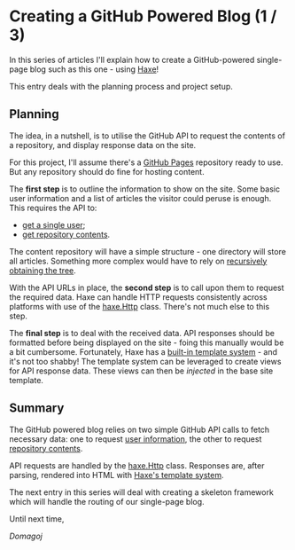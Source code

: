 # Creating a GitHub Powered Blog (1 / 3)

In this series of articles I'll explain how to create a GitHub-powered single-page blog such as this one - using [Haxe][1]!

This entry deals with the planning process and project setup.

## Planning

The idea, in a nutshell, is to utilise the GitHub API to request the contents of a repository, and display response data on the site.

For this project, I'll assume there's a [GitHub Pages][2] repository ready to use. But any repository should do fine for hosting content.

The **first step** is to outline the information to show on the site. Some basic user information and a list of articles the visitor could peruse is enough. This requires the API to:

* [get a single user][3];
* [get repository contents][4].

The content repository will have a simple structure - one directory will store all articles. Something more complex would have to rely on [recursively obtaining the tree][5].

With the API URLs in place, the **second step** is to call upon them to request the required data. Haxe can handle HTTP requests consistently across platforms with use of the [haxe.Http][6] class. There's not much else to this step.

The **final step** is to deal with the received data. API responses should be formatted before being displayed on the site - foing this manually would be a bit cumbersome. Fortunately, Haxe has a [built-in template system][7] - and it's not too shabby! The template system can be leveraged to create views for API response data. These views can then be _injected_ in the base site template.

## Summary

The GitHub powered blog relies on two simple GitHub API calls to fetch necessary data: one to request [user information][3], the other to request [repository contents][4].

API requests are handled by the [haxe.Http][6] class. Responses are, after parsing, rendered into HTML with [Haxe's template system][7].

The next entry in this series will deal with creating a skeleton framework which will handle the routing of our single-page blog.

Until next time,

_Domagoj_

[1]: http://www.haxe.org/
[2]: https://pages.github.com/
[3]: https://developer.github.com/v3/users/#get-a-single-user
[4]: https://developer.github.com/v3/repos/contents/#get-contents
[5]: https://developer.github.com/v3/git/trees/
[6]: http://api.haxe.org/haxe/Http.html
[7]: http://haxe.org/manual/std-template.html